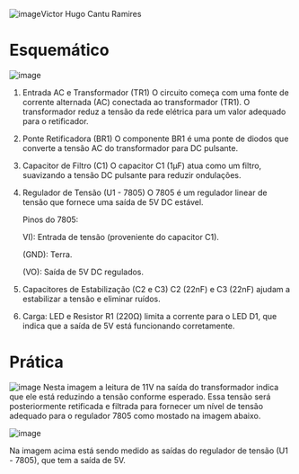 ![image](https://github.com/user-attachments/assets/640e2fef-f8c4-42f0-835a-45bba624c4ff)Victor Hugo Cantu Ramires

# Esquemático

![image](https://github.com/user-attachments/assets/240c4c9a-daa2-4c80-80cd-259eea4ab55d)



1. Entrada AC e Transformador (TR1)
O circuito começa com uma fonte de corrente alternada (AC) conectada ao transformador (TR1).
O transformador reduz a tensão da rede elétrica para um valor adequado para o retificador.

2. Ponte Retificadora (BR1)
O componente BR1 é uma ponte de diodos que converte a tensão AC do transformador para DC pulsante.

3. Capacitor de Filtro (C1)
O capacitor C1 (1µF) atua como um filtro, suavizando a tensão DC pulsante para reduzir ondulações.

4. Regulador de Tensão (U1 - 7805)
O 7805 é um regulador linear de tensão que fornece uma saída de 5V DC estável.

   Pinos do 7805:

   VI): Entrada de tensão (proveniente do capacitor C1).
  
   (GND): Terra.
 
   (VO): Saída de 5V DC regulados.

5. Capacitores de Estabilização (C2 e C3)
C2 (22nF) e C3 (22nF) ajudam a estabilizar a tensão e eliminar ruídos.

7. Carga: LED e Resistor
R1 (220Ω) limita a corrente para o LED D1, que indica que a saída de 5V está funcionando corretamente.

# Prática

![image](https://github.com/user-attachments/assets/9dac70ed-8499-4922-93b5-ba44495e887f)
Nesta imagem a leitura de 11V na saída do transformador indica que ele está reduzindo a tensão conforme esperado. Essa tensão será posteriormente retificada e filtrada para fornecer um nível de tensão adequado para o regulador 7805 como mostado na imagem abaixo.

![image](https://github.com/user-attachments/assets/e43f1fe4-4e44-465c-abfb-5b5d334225dd)

Na imagem acima está sendo medido as saídas do regulador de tensão (U1 - 7805), que tem a saída de 5V.



